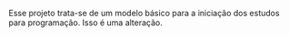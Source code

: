 Esse projeto trata-se de um modelo básico para a iniciação dos estudos para programação.
Isso é uma alteração.